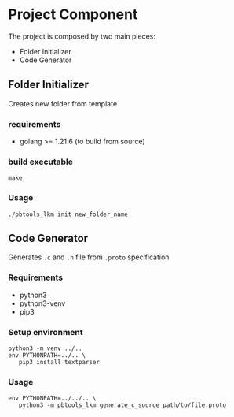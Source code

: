 # Project Component

The project is composed by two main pieces:
- Folder Initializer
- Code Generator

## Folder Initializer
Creates new folder from template

### requirements
- golang >= 1.21.6 (to build from source)

### build executable
```shell
make
```

### Usage
```shell
./pbtools_lkm init new_folder_name
```

## Code Generator
Generates `.c` and `.h` file from `.proto` specification

### Requirements
- python3
- python3-venv
- pip3

### Setup environment
```shell
python3 -m venv ../..
env PYTHONPATH=../.. \
   pip3 install textparser
```

### Usage
```shell
env PYTHONPATH=../../.. \
   python3 -m pbtools_lkm generate_c_source path/to/file.proto
```